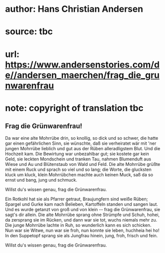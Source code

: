 # author: Hans Christian Andersen
# source: tbc
# url: https://www.andersenstories.com/de//andersen_maerchen/frag_die_grunwarenfrau
# note: copyright of translation tbc

## Frag die Grünwarenfrau! 

Da war eine alte Mohrrübe drin,
so knollig, so dick und so schwer,
die hatte gar einen gefährlichen Sinn,
sie wünschte, daß sie verheiratet wär
mit 'ner jungen Mohrrübe lieblich und gut
aus der Rüben alleradligstem Blut.
Und die Hochzeit kam.
Die Bewirtung war unbezahlbar gut;
sie kostete gar kein Geld,
sie leckten Mondschein und tranken Tau,
nahmen Blumenduft aus Wiese und Au
und Blütenstaub von Wald und Feld.
Die alte Mohrrübe grüßte mit einem Ruck
und sprach so viel und so lang;
die Worte, die glucksten kluck um kluck,
klein Mohrrübchen machte auch keinen Muck,
saß da so ernst und bang,
jung und schmuck.

Willst du's wissen genau,
frag die Grünwarenfrau.

Ein Rotkohl hat sie als Pfarrer getraut,
Braujungfern sind weiße Rüben;
Spargel und Gurke kam nach Belieben,
Kartoffeln standen und sangen laut.
Und es wurde getanzt von groß und von klein --
frag die Grünwarenfrau, sie sagt's dir allein.
Die alte Mohrrübe sprang ohne Strümpfe und Schuh,
hohei, da zersprang sie im Rücken,
und dann war sie tot, wuchs niemals mehr zu.
Die junge Mohrrübe lachte in Ruh,
so wunderlich kann es sich schicken.
Nun war sie Witwe, nun war sie froh,
nun konnte sie leben, huchheia hei ho!
In den Suppetopf sprang sie als Jungfrau hinein,
jung, froh, frisch und fein.

Willst du's wissen genau,
frag die Grünwarenfrau.
